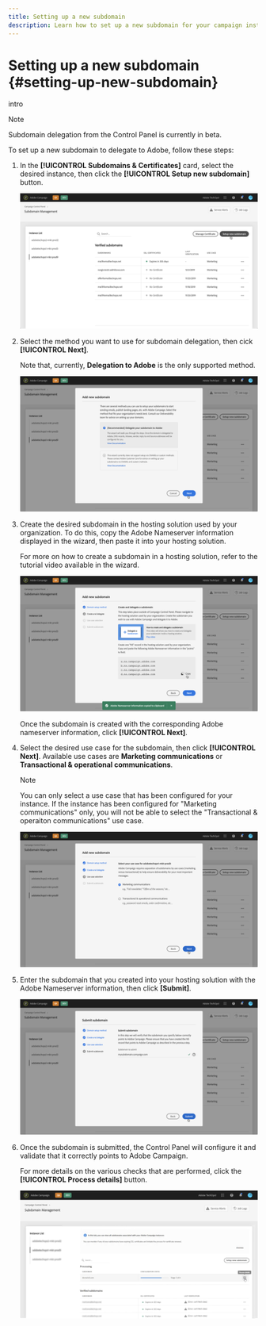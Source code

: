 ```yaml
---
title: Setting up a new subdomain
description: Learn how to set up a new subdomain for your campaign instances
---
```


# Setting up a new subdomain {#setting-up-new-subdomain}

intro

>[!NOTE]
>
>Subdomain delegation from the Control Panel is currently in beta.

To set up a new subdomain to delegate to Adobe, follow these steps:

1. In the **[!UICONTROL Subdomains & Certificates]** card, select the desired instance, then click the **[!UICONTROL Setup new subdomain]** button.

    ![](assets/subdomain1.png)

1. Select the method you want to use for subdomain delegation, then cick **[!UICONTROL Next]**.

    Note that, currently, **Delegation to Adobe** is the only supported method.

    ![](assets/subdomain3.png)

1. Create the desired subdomain in the hosting solution used by your organization. To do this, copy the Adobe Nameserver information displayed in the wizard, then paste it into your hosting solution.

    For more on how to create a subdomain in a hosting solution, refer to the tutorial video available in the wizard.

    ![](assets/subdomain4.png)

    Once the subdomain is created with the corresponding Adobe nameserver information, click **[!UICONTROL Next]**.

1. Select the desired use case for the subdomain, then click **[!UICONTROL Next]**. Available use cases are **Marketing communications** or **Transactional & operational communications**.

    >[!NOTE]
    >
    >You can only select a use case that has been configured for your instance. If the instance has been configured for "Marketing communications" only, you will not be able to select the "Transactional & operaiton communications" use case.

    ![](assets/subdomain5.png)

1. Enter the subdomain that you created into your hosting solution with the Adobe Nameserver information, then click **[Submit]**.

    ![](assets/subdomain6.png)

1. Once the subdomain is submitted, the Control Panel will configure it and validate that it correctly points to Adobe Campaign.

    For more details on the various checks that are performed, click the **[!UICONTROL Process details]** button.

    ![](assets/subdomain7.png)
